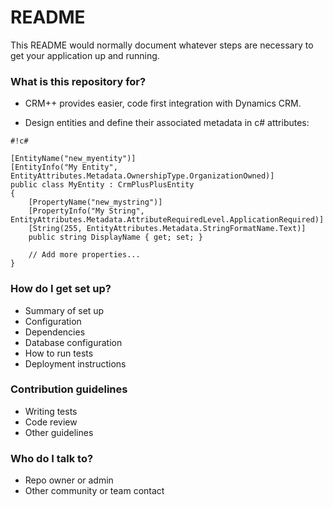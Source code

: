 # README #

This README would normally document whatever steps are necessary to get your application up and running.

### What is this repository for? ###

* CRM++ provides easier, code first integration with Dynamics CRM.

* Design entities and define their associated metadata in c# attributes:  

```
#!c#

[EntityName("new_myentity")]
[EntityInfo("My Entity", EntityAttributes.Metadata.OwnershipType.OrganizationOwned)]
public class MyEntity : CrmPlusPlusEntity
{
    [PropertyName("new_mystring")]
    [PropertyInfo("My String", EntityAttributes.Metadata.AttributeRequiredLevel.ApplicationRequired)]
    [String(255, EntityAttributes.Metadata.StringFormatName.Text)]
    public string DisplayName { get; set; }

    // Add more properties...
}
```


### How do I get set up? ###

* Summary of set up
* Configuration
* Dependencies
* Database configuration
* How to run tests
* Deployment instructions

### Contribution guidelines ###

* Writing tests
* Code review
* Other guidelines

### Who do I talk to? ###

* Repo owner or admin
* Other community or team contact